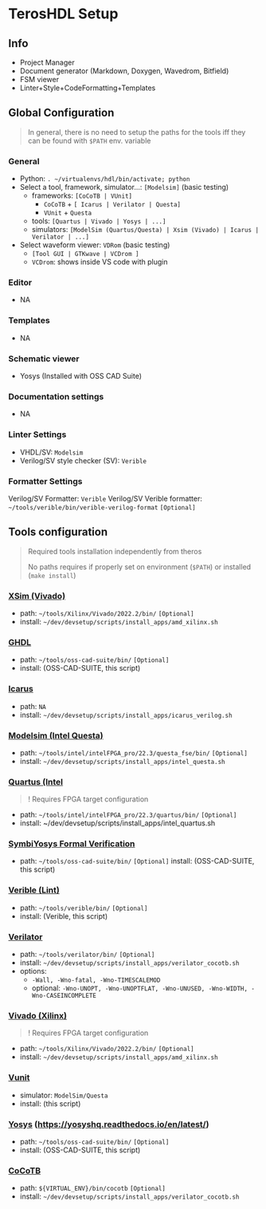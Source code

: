 # TerosHDL Setup

## Info

- Project Manager
- Document generator (Markdown, Doxygen, Wavedrom, Bitfield)
- FSM viewer
- Linter+Style+CodeFormatting+Templates

## Global Configuration

> In general, there is no need to setup the paths for the tools iff they can be found with `$PATH` env. variable

### General

- Python: `. ~/virtualenvs/hdl/bin/activate; python`
- Select a tool, framework, simulator...: `[Modelsim]` (basic testing)
  - frameworks: `[CoCoTB | VUnit]`
    - `CoCoTB` + `[ Icarus | Verilator | Questa]`
    - `VUnit` + `Questa`
  - tools: `[Quartus | Vivado | Yosys | ...]`
  - simulators: `[ModelSim (Quartus/Questa) | Xsim (Vivado) | Icarus | Verilator | ...]`
- Select waveform viewer: `VDRom` (basic testing)
  - `[Tool GUI | GTKwave | VCDrom ]`
  - `VCDrom`: shows inside VS code with plugin

### Editor

- NA

### Templates

- NA

### Schematic viewer

- Yosys (Installed with OSS CAD Suite)

### Documentation settings

- NA

### Linter Settings

- VHDL/SV: `Modelsim`
- Verilog/SV style checker (SV): `Verible`

### Formatter Settings

  Verilog/SV Formatter: `Verible`
  Verilog/SV Verible formatter: `~/tools/verible/bin/verible-verilog-format` `[Optional]`

## Tools configuration

> Required tools installation independently from theros
>
> No paths requires if properly set on environment (`$PATH`) or installed (`make install`)

### [XSim (Vivado)](https://www.xilinx.com/products/design-tools/vivado.html)

- path: `~/tools/Xilinx/Vivado/2022.2/bin/` `[Optional]`
- install: `~/dev/devsetup/scripts/install_apps/amd_xilinx.sh`

### [GHDL](https://ghdl.github.io/ghdl/)

- path: `~/tools/oss-cad-suite/bin/` `[Optional]`
- install: (OSS-CAD-SUITE, this script)

### [Icarus](http://iverilog.icarus.com/)

- path: `NA`
- install: `~/dev/devsetup/scripts/install_apps/icarus_verilog.sh`

### [Modelsim (Intel Questa)](https://www.intel.com/content/www/us/en/software/programmable/quartus-prime/questa-edition.html)

- path: `~/tools/intel/intelFPGA_pro/22.3/questa_fse/bin/` `[Optional]`
- install: `~/dev/devsetup/scripts/install_apps/intel_questa.sh`

### [Quartus (Intel](https://www.intel.ca/content/www/ca/en/products/details/fpga/development-tools/quartus-prime.html)

> ! Requires FPGA target configuration

- path: `~/tools/intel/intelFPGA_pro/22.3/quartus/bin/` `[Optional]`
- install: ~/dev/devsetup/scripts/install_apps/intel_quartus.sh

### [SymbiYosys Formal Verification](https://symbiyosys.readthedocs.io/en/latest/)

- path: `~/tools/oss-cad-suite/bin/` `[Optional]`
  install: (OSS-CAD-SUITE, this script)

### [Verible (Lint)](https://chipsalliance.github.io/verible/lint.html)

- path: `~/tools/verible/bin/` `[Optional]`
- install: (Verible, this script)

### [Verilator](https://www.veripool.org/verilator/)

- path: `~/tools/verilator/bin/` `[Optional]`
- install: `~/dev/devsetup/scripts/install_apps/verilator_cocotb.sh`
- options:
  - `-Wall, -Wno-fatal, -Wno-TIMESCALEMOD`
  - optional: `-Wno-UNOPT, -Wno-UNOPTFLAT, -Wno-UNUSED, -Wno-WIDTH, -Wno-CASEINCOMPLETE`

### [Vivado (Xilinx)](https://www.xilinx.com/products/design-tools/vivado.html)

> ! Requires FPGA target configuration

- path: `~/tools/Xilinx/Vivado/2022.2/bin/` `[Optional]`
- install: `~/dev/devsetup/scripts/install_apps/amd_xilinx.sh`

### [Vunit](https://vunit.github.io/)

- simulator: `ModelSim/Questa`
- install: (this script)

### [Yosys](https://yosyshq.net/yosys/) (https://yosyshq.readthedocs.io/en/latest/)

- path: `~/tools/oss-cad-suite/bin/` `[Optional]`
- install: (OSS-CAD-SUITE, this script)

### [CoCoTB](https://docs.cocotb.org/en/stable/)

- path: `${VIRTUAL_ENV}/bin/cocotb` `[Optional]`
- install: `~/dev/devsetup/scripts/install_apps/verilator_cocotb.sh`
